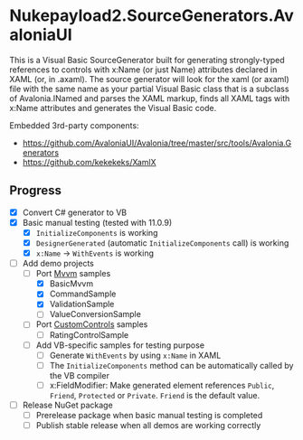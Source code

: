 # Nukepayload2.SourceGenerators.AvaloniaUI
This is a Visual Basic SourceGenerator built for generating strongly-typed references to controls with x:Name (or just Name) attributes declared in XAML (or, in .axaml). The source generator will look for the xaml (or axaml) file with the same name as your partial Visual Basic class that is a subclass of Avalonia.INamed and parses the XAML markup, finds all XAML tags with x:Name attributes and generates the Visual Basic code.

Embedded 3rd-party components:
- https://github.com/AvaloniaUI/Avalonia/tree/master/src/tools/Avalonia.Generators
- https://github.com/kekekeks/XamlX

## Progress
- [x] Convert C# generator to VB
- [x] Basic manual testing (tested with 11.0.9)
    - [x] `InitializeComponents` is working
    - [x] `DesignerGenerated` (automatic `InitializeComponents` call) is working
    - [x] `x:Name` -> `WithEvents` is working
- [ ] Add demo projects
    - [ ] Port [Mvvm](https://github.com/AvaloniaUI/Avalonia.Samples/tree/main/src/Avalonia.Samples/MVVM) samples
        - [x] BasicMvvm
        - [x] CommandSample
        - [x] ValidationSample
        - [ ] ValueConversionSample
    - [ ] Port [CustomControls](https://github.com/AvaloniaUI/Avalonia.Samples/tree/main/src/Avalonia.Samples/CustomControls) samples
        - [ ] RatingControlSample
    - [ ] Add VB-specific samples for testing purpose
        - [ ] Generate `WithEvents` by using `x:Name` in XAML
        - [ ] The `InitializeComponents` method can be automatically called by the VB compiler
        - [ ] x:FieldModifier: Make generated element references `Public`, `Friend`, `Protected` or `Private`. `Friend` is the default value.
- [ ] Release NuGet package
    - [ ] Prerelease package when basic manual testing is completed
    - [ ] Publish stable release when all demos are working correctly
